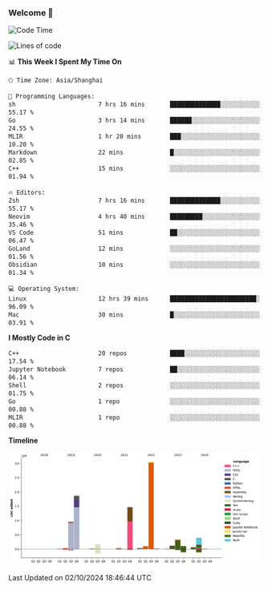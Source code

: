 ### Welcome 👋

<!--START_SECTION:waka-->
![Code Time](http://img.shields.io/badge/Code%20Time-1%2C583%20hrs%203%20mins-blue)

![Lines of code](https://img.shields.io/badge/From%20Hello%20World%20I%27ve%20Written-8.7%20million%20lines%20of%20code-blue)

📊 **This Week I Spent My Time On** 

```text
🕑︎ Time Zone: Asia/Shanghai

💬 Programming Languages: 
sh                       7 hrs 16 mins       ██████████████░░░░░░░░░░░   55.17 % 
Go                       3 hrs 14 mins       ██████░░░░░░░░░░░░░░░░░░░   24.55 % 
MLIR                     1 hr 20 mins        ███░░░░░░░░░░░░░░░░░░░░░░   10.20 % 
Markdown                 22 mins             █░░░░░░░░░░░░░░░░░░░░░░░░   02.85 % 
C++                      15 mins             ░░░░░░░░░░░░░░░░░░░░░░░░░   01.94 % 

🔥 Editors: 
Zsh                      7 hrs 16 mins       ██████████████░░░░░░░░░░░   55.17 % 
Neovim                   4 hrs 40 mins       █████████░░░░░░░░░░░░░░░░   35.46 % 
VS Code                  51 mins             ██░░░░░░░░░░░░░░░░░░░░░░░   06.47 % 
GoLand                   12 mins             ░░░░░░░░░░░░░░░░░░░░░░░░░   01.56 % 
Obsidian                 10 mins             ░░░░░░░░░░░░░░░░░░░░░░░░░   01.34 % 

💻 Operating System: 
Linux                    12 hrs 39 mins      ████████████████████████░   96.09 % 
Mac                      30 mins             █░░░░░░░░░░░░░░░░░░░░░░░░   03.91 % 
```

**I Mostly Code in C** 

```text
C++                      20 repos            ████░░░░░░░░░░░░░░░░░░░░░   17.54 % 
Jupyter Notebook         7 repos             ██░░░░░░░░░░░░░░░░░░░░░░░   06.14 % 
Shell                    2 repos             ░░░░░░░░░░░░░░░░░░░░░░░░░   01.75 % 
Go                       1 repo              ░░░░░░░░░░░░░░░░░░░░░░░░░   00.88 % 
MLIR                     1 repo              ░░░░░░░░░░░░░░░░░░░░░░░░░   00.88 % 
```



**Timeline**

![Lines of Code chart](https://raw.githubusercontent.com/Bohan-hu/Bohan-hu/master/assets/bar_graph.png)


 Last Updated on 02/10/2024 18:46:44 UTC
<!--END_SECTION:waka-->



